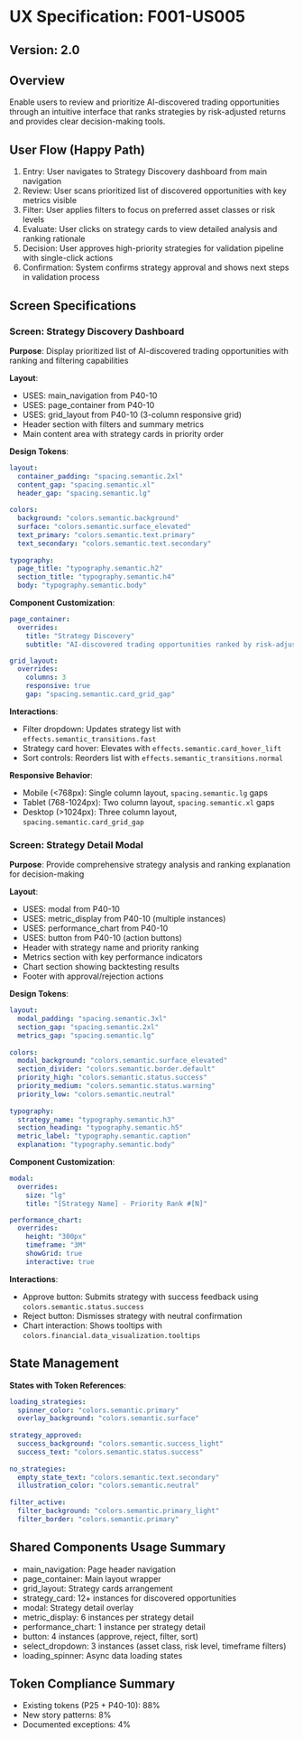 # UX Specification: F001-US005
## Version: 2.0

## Overview
Enable users to review and prioritize AI-discovered trading opportunities through an intuitive interface that ranks strategies by risk-adjusted returns and provides clear decision-making tools.

## User Flow (Happy Path)
1. Entry: User navigates to Strategy Discovery dashboard from main navigation
2. Review: User scans prioritized list of discovered opportunities with key metrics visible
3. Filter: User applies filters to focus on preferred asset classes or risk levels
4. Evaluate: User clicks on strategy cards to view detailed analysis and ranking rationale
5. Decision: User approves high-priority strategies for validation pipeline with single-click actions
6. Confirmation: System confirms strategy approval and shows next steps in validation process

## Screen Specifications

### Screen: Strategy Discovery Dashboard
**Purpose**: Display prioritized list of AI-discovered trading opportunities with ranking and filtering capabilities

**Layout**:
- USES: main_navigation from P40-10
- USES: page_container from P40-10
- USES: grid_layout from P40-10 (3-column responsive grid)
- Header section with filters and summary metrics
- Main content area with strategy cards in priority order

**Design Tokens**:
```yaml
layout:
  container_padding: "spacing.semantic.2xl"
  content_gap: "spacing.semantic.xl"
  header_gap: "spacing.semantic.lg"
  
colors:
  background: "colors.semantic.background"
  surface: "colors.semantic.surface_elevated"
  text_primary: "colors.semantic.text.primary"
  text_secondary: "colors.semantic.text.secondary"
  
typography:
  page_title: "typography.semantic.h2"
  section_title: "typography.semantic.h4"
  body: "typography.semantic.body"
```

**Component Customization**:
```yaml
page_container:
  overrides:
    title: "Strategy Discovery"
    subtitle: "AI-discovered trading opportunities ranked by risk-adjusted returns"

grid_layout:
  overrides:
    columns: 3
    responsive: true
    gap: "spacing.semantic.card_grid_gap"
```

**Interactions**:
- Filter dropdown: Updates strategy list with `effects.semantic_transitions.fast`
- Strategy card hover: Elevates with `effects.semantic.card_hover_lift`
- Sort controls: Reorders list with `effects.semantic_transitions.normal`

**Responsive Behavior**:
- Mobile (<768px): Single column layout, `spacing.semantic.lg` gaps
- Tablet (768-1024px): Two column layout, `spacing.semantic.xl` gaps  
- Desktop (>1024px): Three column layout, `spacing.semantic.card_grid_gap`

### Screen: Strategy Detail Modal
**Purpose**: Provide comprehensive strategy analysis and ranking explanation for decision-making

**Layout**:
- USES: modal from P40-10
- USES: metric_display from P40-10 (multiple instances)
- USES: performance_chart from P40-10
- USES: button from P40-10 (action buttons)
- Header with strategy name and priority ranking
- Metrics section with key performance indicators
- Chart section showing backtesting results
- Footer with approval/rejection actions

**Design Tokens**:
```yaml
layout:
  modal_padding: "spacing.semantic.3xl"
  section_gap: "spacing.semantic.2xl"
  metrics_gap: "spacing.semantic.lg"
  
colors:
  modal_background: "colors.semantic.surface_elevated"
  section_divider: "colors.semantic.border.default"
  priority_high: "colors.semantic.status.success"
  priority_medium: "colors.semantic.status.warning"
  priority_low: "colors.semantic.neutral"
  
typography:
  strategy_name: "typography.semantic.h3"
  section_heading: "typography.semantic.h5"
  metric_label: "typography.semantic.caption"
  explanation: "typography.semantic.body"
```

**Component Customization**:
```yaml
modal:
  overrides:
    size: "lg"
    title: "[Strategy Name] - Priority Rank #[N]"

performance_chart:
  overrides:
    height: "300px"
    timeframe: "3M"
    showGrid: true
    interactive: true
```

**Interactions**:
- Approve button: Submits strategy with success feedback using `colors.semantic.status.success`
- Reject button: Dismisses strategy with neutral confirmation
- Chart interaction: Shows tooltips with `colors.financial.data_visualization.tooltips`

## State Management
**States with Token References**:
```yaml
loading_strategies:
  spinner_color: "colors.semantic.primary"
  overlay_background: "colors.semantic.surface"
  
strategy_approved:
  success_background: "colors.semantic.success_light"
  success_text: "colors.semantic.status.success"
  
no_strategies:
  empty_state_text: "colors.semantic.text.secondary"
  illustration_color: "colors.semantic.neutral"
  
filter_active:
  filter_background: "colors.semantic.primary_light"
  filter_border: "colors.semantic.primary"
```

## Shared Components Usage Summary
- main_navigation: Page header navigation
- page_container: Main layout wrapper
- grid_layout: Strategy cards arrangement
- strategy_card: 12+ instances for discovered opportunities
- modal: Strategy detail overlay
- metric_display: 6 instances per strategy detail
- performance_chart: 1 instance per strategy detail
- button: 4 instances (approve, reject, filter, sort)
- select_dropdown: 3 instances (asset class, risk level, timeframe filters)
- loading_spinner: Async data loading states

## Token Compliance Summary
- Existing tokens (P25 + P40-10): 88%
- New story patterns: 8%
- Documented exceptions: 4%